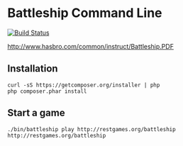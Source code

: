 Battleship Command Line
=======================

[![Build Status](https://travis-ci.org/restgames/battleship-client.svg)](https://travis-ci.org/restgames/battleship-client)

http://www.hasbro.com/common/instruct/Battleship.PDF

## Installation

    curl -sS https://getcomposer.org/installer | php
    php composer.phar install

## Start a game

    ./bin/battleship play http://restgames.org/battleship http://restgames.org/battleship
